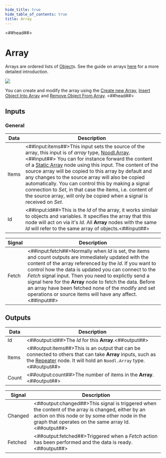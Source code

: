 ```yaml
---
hide_title: true
hide_table_of_contents: true
title: Array
---
```


<##head##>

# Array

Arrays are ordered lists of [Object](/nodes/data/object/object-node.md)s. See the guide on arrays [here](/docs/guides/data/arrays) for a more detailed introduction.

<div className="ndl-image-with-background l">

![](/nodes/data/array/array/array.png)

</div>

You can create and modify the array using the [Create new Array](/nodes/data/array/create-new-array), [Insert Object Into Array](/nodes/data/array/insert-into-array) and [Remove Object From Array](/nodes/data/array/remove-from-array).
<##head##>

## Inputs

### General

| Data                                    | Description                                                                                                                                                                                                                                                                                                                                                                                                                                                                                                                                                                                  |
| --------------------------------------- | -------------------------------------------------------------------------------------------------------------------------------------------------------------------------------------------------------------------------------------------------------------------------------------------------------------------------------------------------------------------------------------------------------------------------------------------------------------------------------------------------------------------------------------------------------------------------------------------- |
| <span className="ndl-data">Items</span> | <##input:items##>This input sets the source of the array, this input is of _array_ type, [Noodl.Array](/javascript/data/array).<##input##> You can for instance forward the content of a [Static Array](/nodes/data/array/static-array) node using this input. The content of the source array will be copied to this array by default and any changes to the source array will also be copied automatically. You can control this by making a signal connection to _Set_, in that case the items, i.e. content of the source array, will only be copied when a signal is received on _Set_. |
| <span className="ndl-data">Id</span>    | <##input:id##>This is the _Id_ of the array, it works similair to objects and variables. It specifies the array that this node will act on via it's _Id_. All **Array** nodes with the same _Id_ will refer to the same array of objects.<##input##>                                                                                                                                                                                                                                                                                                                                         |

| Signal                                    | Description                                                                                                                                                                                                                                                                                                                                                                                                                                                        |
| ----------------------------------------- | ------------------------------------------------------------------------------------------------------------------------------------------------------------------------------------------------------------------------------------------------------------------------------------------------------------------------------------------------------------------------------------------------------------------------------------------------------------------ |
| <span className="ndl-signal">Fetch</span> | <##input:fetch##>Normally when _Id_ is set, the items and count outputs are immediately updated with the content of the array referenced by the _Id_. If you want to control how the data is updated you can connect to the _Fetch_ signal input. Then you need to explictly send a signal here for the **Array** node to fetch the data. Before an array have been fetched none of the modify and set operations or source items will have any affect.<##input##> |

## Outputs

| Data                                    | Description                                                                                                                                                                                                   |
| --------------------------------------- | ------------------------------------------------------------------------------------------------------------------------------------------------------------------------------------------------------------- |
| <span className="ndl-data">Id</span>    | <##output:id##>The _Id_ for this **Array**.<##output##>                                                                                                                                                       |
| <span className="ndl-data">Items</span> | <##output:items##>This is an output that can be connected to others that can take **Array** inputs, such as the [Repeater](/nodes/ui-controls/repeater) node. It will hold an `Noodl.Array` type.<##output##> |
| <span className="ndl-data">Count</span> | <##output:count##>The number of items in the **Array**.<##output##>                                                                                                                                           |

| Signal                                      | Description                                                                                                                                                                                                |
| ------------------------------------------- | ---------------------------------------------------------------------------------------------------------------------------------------------------------------------------------------------------------- |
| <span className="ndl-signal">Changed</span> | <##output:changed##>This signal is triggered when the content of the array is changed, either by an action on this node or by some other node in the graph that operates on the same array Id.<##output##> |
| <span className="ndl-signal">Fetched</span> | <##output:fetched##>Triggered when a _Fetch_ action has been performed and the data is ready.<##output##>                                                                                                  |
